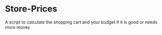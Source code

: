 # Store-Prices
A script to calculate the shopping cart and your budget if it is good or needs more money
